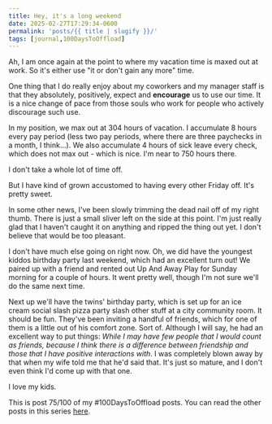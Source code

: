 ```yaml
---
title: Hey, it's a long weekend
date: 2025-02-27T17:29:34-0600
permalink: 'posts/{{ title | slugify }}/'
tags: [journal,100DaysToOffload]
---
```

Ah, I am once again at the point to where my vacation time is maxed out at work. So it's either use "it or don't gain any more" time.

One thing that I do really enjoy about my coworkers and my manager staff is that they absolutely, positively, expect and **encourage** us to use our time. It is a nice change of pace from those souls who work for people who actively discourage such use.

In my position, we max out at 304 hours of vacation. I accumulate 8 hours every pay period (less two pay periods, where there are three paychecks in a month, I think...). We also accumulate 4 hours of sick leave every check, which does not max out - which is nice. I'm near to 750 hours there.

I don't take a whole lot of time off.

But I have kind of grown accustomed to having every other Friday off. It's pretty sweet.

In some other news, I've been slowly trimming the dead nail off of my right thumb. There is just a small sliver left on the side at this point. I'm just really glad that I haven't caught it on anything and ripped the thing out yet. I don't believe that would be too pleasant. 

I don't have much else going on right now. Oh, we did have the youngest kiddos birthday party last weekend, which had an excellent turn out! We paired up with a friend and rented out Up And Away Play for Sunday morning for a couple of hours. It went pretty well, though I'm not sure we'll do the same next time.

Next up we'll have the twins' birthday party, which is set up for an ice cream social slash pizza party slash other stuff at a city community room. It should be fun. They've been inviting a handful of friends, which for one of them is a little out of his comfort zone. Sort of. Although I will say, he had an excellent way to put things: *While I may have few people that I would count as friends, because I think there is a difference between friendship and those that I have positive interactions with*. I was completely blown away by that when my wife told me that he'd said that. It's just so mature, and I don't even think I'd come up with that one.

I love my kids.

This is post 75/100 of my #100DaysToOffload posts. You can read the other posts in this series [here](/tags/100daystooffload).